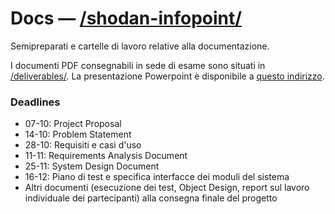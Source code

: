# Docs — [/shodan-infopoint/](https://is-shodan-21-22.github.io/shodan-infopoint/)

Semipreparati e cartelle di lavoro relative alla documentazione. 

I documenti PDF consegnabili in sede di esame sono situati in [/deliverables/](https://github.com/is-shodan-21-22/deliverables). La presentazione Powerpoint è disponibile a [questo indirizzo](https://1drv.ms/u/s!ApavQkGLiIDZwGXH3HhgEHgMFrMY?e=comlCJ).

### Deadlines

* 07-10: Project Proposal
* 14-10: Problem Statement
* 28-10: Requisiti e casi d'uso
* 11-11: Requirements Analysis Document
* 25-11: System Design Document
* 16-12: Piano di test e specifica interfacce dei moduli del sistema
* Altri documenti  (esecuzione dei test, Object Design, report sul lavoro individuale dei partecipanti) alla consegna finale del progetto
